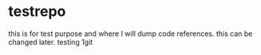 # testrepo
this is for test purpose and where I will dump code references.
this can be changed later.
testing 1git 